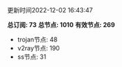 更新时间2022-12-02 16:43:47

**总订阅: 73**
**总节点: 1010**
**有效节点: 269**
- trojan节点: 48
- v2ray节点: 190
- ss节点: 31
